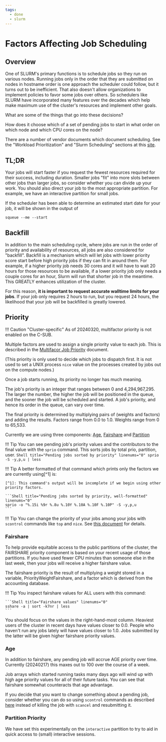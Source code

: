 ```yaml
---
tags:
  - done
  - slurm
---
```

# Factors Affecting Job Scheduling

## Overview

One of SLURM's primary functions is to schedule jobs so they run on various nodes. Running jobs only in the order that they are submitted on nodes in hostname order is one approach the scheduler could follow, but it turns out to be inefficient. That also doesn't allow organizations to implement policies to favor some jobs over others. So schedulers like SLURM have incorporated many features over the decades which help make maximum use of the cluster's resources and implement other goals.

What are some of the things that go into these decisions?

How does it choose which of a set of pending jobs to start in what order on which node and which CPU cores on the node?

There are a number of vendor documents which document scheduling. See the "Workload Prioritization" and "Slurm Scheduling" sections at this [site](https://slurm.schedmd.com/documentation.html).

## TL;DR
Your jobs will start faster if you request the fewest resources required for their success, including duration. Smaller jobs "fit" into more slots between other jobs than larger jobs, so consider whether you can divide up your work. You should also direct your job to the most appropriate partition. For example, we have an interactive partition for small jobs.

If the scheduler has been able to determine an estimated start date for your job, it will be shown in the output of

```Shell title="Start time estimate" linenums="0"
squeue --me --start
```

## Backfill

In addition to the main scheduling cycle, where jobs are run in the order of priority and availability of resources, all jobs are also considered for "backfill". Backfill is a mechanism which will let jobs with lower priority score start before high priority jobs if they can fit in around them. For example, if a higher priority job needs 30 cores and it will have to wait 20 hours for those resources to be available, if a lower priority job only needs a couple cores for an hour, Slurm will run that shorter job in the meantime. This GREATLY enhances utilization of the cluster.

For this reason, **it is important to request accurate walltime limits for your jobs**. If your job only requires 2 hours to run, but you request 24 hours, the likelihood that your job will be backfilled is greatly lowered. 


## Priority

!!! Caution "Cluster-specific"
    As of 20240320, multifactor priority is not enabled on the C-SUB.
    
Multiple factors are used to assign a single priority value to each job. This is described in the [Multifacor Job Priority](https://slurm.schedmd.com/priority_multifactor.html) document.

(This priority is only used to decide which jobs to dispatch first. It is not used to set a UNIX process `nice` value on the processes created by jobs out on the compute nodes.)

Once a job starts running, its priority no longer has much meaning.

The job's priority is an integer that ranges between 0 and 4,294,967,295. The larger the number, the higher the job will be positioned in the queue, and the sooner the job will be scheduled and started. A job's priority, and hence its order in the queue, can vary over time.

The final priority is determined by multiplying pairs of (weights and factors) and adding the results. Factors range from 0.0 to 1.0. Weights range from 0 to 65,533.

Currently we are using three components: [Age](https://slurm.schedmd.com/priority_multifactor.html#age), [Fairshare](https://slurm.schedmd.com/priority_multifactor.html#fairshare) and [Partition](https://slurm.schedmd.com/priority_multifactor.html#partition)

!!! Tip
    You can see pending job's priority values and the contributors to the final value with the `sprio` command. This sorts jobs by total prio, partition, user.
    ```Shell title="Pending jobs sorted by priority" linenums="0"
    sprio -S -y,p,u | less
    ```

!!! Tip
    A better formatted of that command which prints only the factors we are currently using[^1] is:

    [^1]: This command's output will be incomplete if we begin using other priority factors.

    ```Shell title="Pending jobs sorted by priority, well-formatted" linenums="0"
    sprio -o "%.15i %9r %.8u %.10Y %.10A %.10F %.10P" -S -y,p,u
    ```
!!! Tip
    You can change the priority of your jobs among your jobs with `scontrol` commands like `top` and `nice`. See [this document](tips-scontrol.md) for details. 
### Fairshare
To help provide equitable access to the public partitions of the cluster, the FAIRSHARE priority component is based on your recent usage of those partitions. If you have used fewer CPU minutes than someone else in the last week, then your jobs will receive a higher fairshare value.

The fairshare priority is the result of multiplying a weight stored in a variable, PriorityWeightFairshare, and a factor which is derived from the accounting database.

!!! Tip
    You inspect fairshare values for ALL users with this command:

    ```Shell title="Fairshare values" linenums="0"
    sshare -a | sort -k7nr | less
    ```

You should focus on the values in the right-hand-most column. Heaviest users of the cluster in recent days have values closer to 0.0. People who haven't run any jobs lately will have values closer to 1.0. Jobs submitted by the latter will be given higher fairshare priority values.

### Age

In addition to fairshare, any pending job will accrue AGE priority over time. Currently (20240217) this maxes out to 100 over the course of a week.

Job arrays which started running tasks many days ago will wind up with high age priority values for all of their future tasks. You can see that fairshare somewhat counteracts that age advantage.

If you decide that you want to change something about a pending job, consider whether you can do so using `scontrol` commands as described [here](tips-scontrol.md) instead of killing the job with `scancel` and resubmitting it.

### Partition Priority

We have set this experimentally on the `interactive` partition to try to aid in quick access to (small) interactive sessions.
